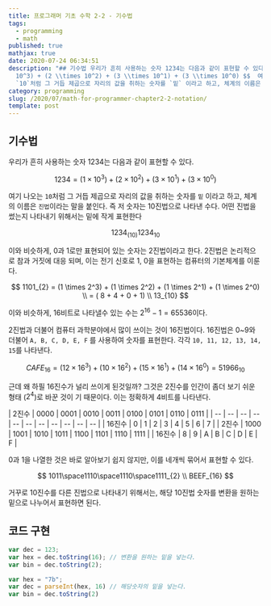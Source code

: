 ```yaml
---
title: 프로그래머 기초 수학 2-2 - 기수법
tags:
  - programming
  - math
published: true
mathjax: true
date: 2020-07-24 06:34:51
description: "## 기수법 우리가 흔히 사용하는 숫자 1234는 다음과 같이 표현할 수 있다.  $$ 1234 = (1 \\times
  10^3) + (2 \\times 10^2) + (3 \\times 10^1) + (3 \\times 10^0) $$  여기 나오는
  `10`처럼 그 거듭 제곱으로 자리의 값을 취하는 숫자를 `밑` 이라고 하고, 체계의 이름은 `진법`이라는 말을..."
category: programming
slug: /2020/07/math-for-programmer-chapter2-2-notation/
template: post
---
```

## 기수법

우리가 흔히 사용하는 숫자 1234는 다음과 같이 표현할 수 있다.

$$
1234 = (1 \times 10^3) + (2 \times 10^2) + (3 \times 10^1) + (3 \times 10^0)
$$

여기 나오는 `10`처럼 그 거듭 제곱으로 자리의 값을 취하는 숫자를 `밑` 이라고 하고, 체계의 이름은 `진법`이라는 말을 붙인다. 즉 저 숫자는 10진법으로 나타낸 수다. 어떤 진법을 썼는지 나타내기 위해서는 밑에 작게 표현한다

$$
1234_{(10)} 1234_{10}
$$

이와 비슷하게, 0과 1로만 표현되어 있는 숫자는 2진법이라고 한다. 2진법은 논리적으로 참과 거짓에 대응 되며, 이는 전기 신호로 1, 0을 표현하는 컴퓨터의 기본체계를 이룬다.

$$
1101_{2} = (1 \times 2^3) + (1 \times 2^2) + (1 \times 2^1) + (1 \times 2^0)
\\
= ( 8 + 4 + 0 + 1)
\\
13_{10}
$$

이와 비슷하게, 16비트로 나타낼수 있는 수는 $2^{16} - 1 = 65536$이다.

2진법과 더불어 컴퓨터 과학분야에서 많이 쓰이는 것이 16진법이다. 16진법은 0~9와 더불어 `A, B, C, D, E, F` 를 사용하여 숫자를 표현한다. 각각 `10, 11, 12, 13, 14, 15`를 나타낸다.

$$
CAFE_{16} = (12 \times 16^3) + (10 \times 16^2) + (15 \times 16^1) + (14 \times 16^0) = 51966_{10}
$$

근데 왜 하필 16진수가 널리 쓰이게 된것일까? 그것은 2진수를 인간이 좀더 보기 쉬운 형태 ($2^4$)로 바꾼 것이 기 때문이다. 이는 정확하게 4비트를 나타낸다.

| 2진수  | 0000 | 0001 | 0010 | 0011 | 0100 | 0101 | 0110 | 0111 |
| -- | -- | -- | -- | -- | -- | -- | -- | -- | -- | -- |
| 16진수 | 0 | 1 | 2 | 3 | 4 | 5 | 6 | 7 |
| 2진수  | 1000 | 1001 | 1010 | 1011 | 1100 | 1101 | 1110 | 1111 |
| 16진수 | 8 | 9 | A | B | C | D | E | F |

0과 1을 나열한 것은 바로 알아보기 쉽지 않지만, 이를 네개씩 묶어서 표현할 수 있다.

$$
1011\space1110\space1110\space1111_{2}
\\
BEEF_{16}
$$

거꾸로 10진수를 다른 진법으로 나타내기 위해서는, 해당 10진법 숫자를 변환을 원하는 밑으로 나누어서 표현하면 된다.

## 코드 구현

```javascript
var dec = 123; 
var hex = dec.toString(16); // 변환을 원하는 밑을 넣는다.
var bin = dec.toString(2);

var hex = "7b"; 
var dec = parseInt(hex, 16) // 해당숫자의 밑을 넣는다.
var bin = dec.toString(2)
```